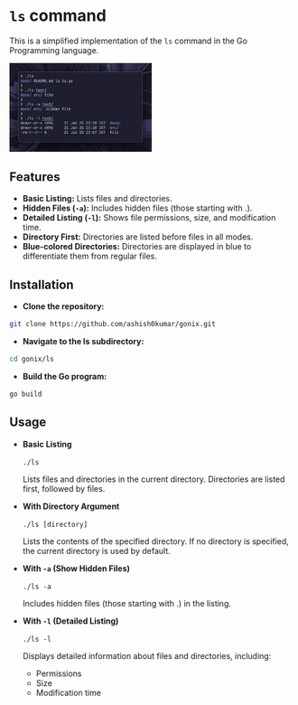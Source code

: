# `ls` command

This is a simplified implementation of the `ls` command in the Go Programming
language.

<img src="../examples/ls.png" alt="example" width="50%">

## Features

- **Basic Listing:** Lists files and directories.
- **Hidden Files (`-a`):** Includes hidden files (those starting with .).
- **Detailed Listing (`-l`):** Shows file permissions, size, and modification
  time.
- **Directory First:** Directories are listed before files in all modes.
- **Blue-colored Directories:** Directories are displayed in blue to
  differentiate them from regular files.

## Installation

- **Clone the repository:**

```bash
git clone https://github.com/ashish0kumar/gonix.git
```

- **Navigate to the ls subdirectory:**

```bash
cd gonix/ls
```

- **Build the Go program:**

```bash
go build
```

## Usage

- **Basic Listing**

  `./ls`

  Lists files and directories in the current directory. Directories are listed
  first, followed by files.

- **With Directory Argument**

  `./ls [directory]`

  Lists the contents of the specified directory. If no directory is specified,
  the current directory is used by default.

- **With `-a` (Show Hidden Files)**

  `./ls -a`

  Includes hidden files (those starting with .) in the listing.

- **With `-l` (Detailed Listing)**

  `./ls -l`

  Displays detailed information about files and directories, including:

  - Permissions
  - Size
  - Modification time
